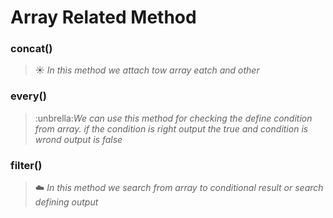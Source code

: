 # Array Related Method

### concat()
 
> :sunny: *In this method we attach tow array eatch and other*

### every()

> :unbrella:*We can use this method for checking the define condition from array. if the condition is right output the true and condition is wrond output is false*

### filter()
> :cloud: *In this method we search from array to conditional result or search defining output*

